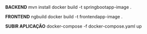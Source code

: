 **BACKEND**
mvn install
docker build -t springbootapp-image .

**FRONTEND**
ngbuild
docker build -t frontendapp-image .

**SUBIR APLICAÇÃO**
docker-compose -f docker-compose.yaml up
